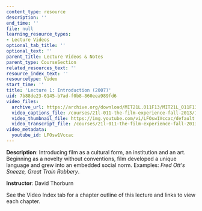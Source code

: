 ```yaml
---
content_type: resource
description: ''
end_time: ''
file: null
learning_resource_types:
- Lecture Videos
optional_tab_title: ''
optional_text: ''
parent_title: Lecture Videos & Notes
parent_type: CourseSection
related_resources_text: ''
resource_index_text: ''
resourcetype: Video
start_time: ''
title: 'Lecture 1: Introduction (2007)'
uid: 7b88de23-6145-b7ad-f0b8-860eea989fd6
video_files:
  archive_url: https://archive.org/download/MIT21L.011F13/MIT21L_011F13_L01_300k.mp4
  video_captions_file: /courses/21l-011-the-film-experience-fall-2013/14992aee130858e6b0dc8d3841391936_LFOsw1Vccac.vtt
  video_thumbnail_file: https://img.youtube.com/vi/LFOsw1Vccac/default.jpg
  video_transcript_file: /courses/21l-011-the-film-experience-fall-2013/f3d33cfe6a9f83ba53dcd36542aafe22_LFOsw1Vccac.pdf
video_metadata:
  youtube_id: LFOsw1Vccac
---
```


**Description**: Introducing film as a cultural form, an institution and an art. Beginning as a novelty without conventions, film developed a unique language and grew into an embedded social norm. Examples: _Fred Ott's Sneeze, Great Train Robbery_.

**Instructor**: David Thorburn

See the Video Index tab for a chapter outline of this lecture and links to view each chapter.
